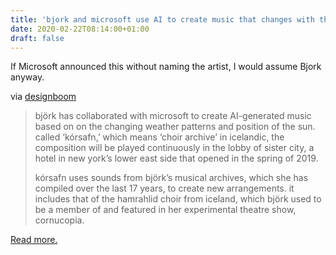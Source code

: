 ```yaml
---
title: 'bjork and microsoft use AI to create music that changes with the weather'
date: 2020-02-22T08:14:00+01:00
draft: false
---
```


If Microsoft announced this without naming the artist, I would assume Bjork anyway.

via [designboom](https://www.designboom.com/technology/bjork-microsoft-ai-music-01-20-2020/)

> björk has collaborated with microsoft to create AI-generated music based on on the changing weather patterns and position of the sun. called ‘kórsafn,’ which means ‘choir archive’ in icelandic, the composition will be played continuously in the lobby of sister city, a hotel in new york’s lower east side that opened in the spring of 2019.
> 
> kórsafn uses sounds from björk’s musical archives, which she has compiled over the last 17 years, to create new arrangements. it includes that of the hamrahlid choir from iceland, which björk used to be a member of and featured in her experimental theatre show, cornucopia.

[Read more.](https://www.designboom.com/technology/bjork-microsoft-ai-music-01-20-2020/)